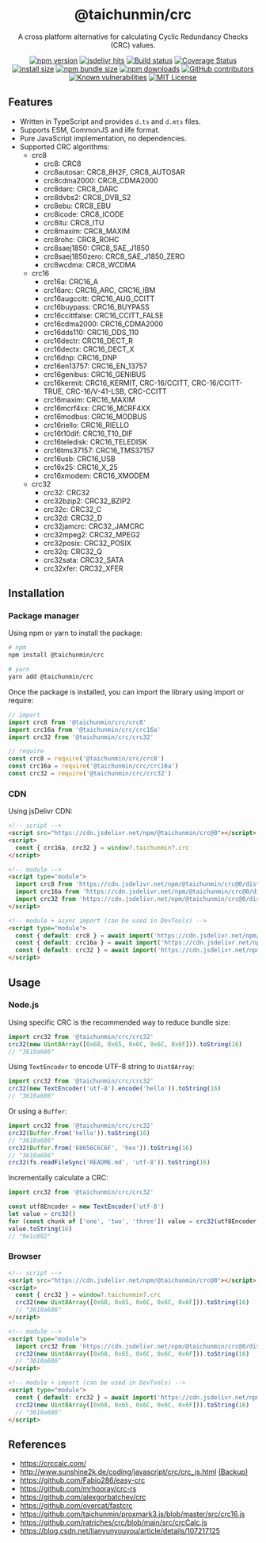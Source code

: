 <div align="center">

<h1>@taichunmin/crc</h1>

<p>A cross platform alternative for calculating Cyclic Redundancy Checks (CRC) values.</p>

[![npm version](https://img.shields.io/npm/v/@taichunmin/crc.svg?logo=npm)](https://www.npmjs.org/package/@taichunmin/crc)
[![jsdelivr hits](https://img.shields.io/jsdelivr/npm/hm/@taichunmin/crc?logo=jsdelivr)](https://www.jsdelivr.com/package/npm/@taichunmin/crc)
[![Build status](https://img.shields.io/github/actions/workflow/status/taichunmin/js-buffer/ci.yml?branch=master)](https://github.com/taichunmin/js-buffer/actions/workflows/ci.yml)
[![Coverage Status](https://img.shields.io/coverallsCoverage/github/taichunmin/js-buffer?branch=master)](https://coveralls.io/github/taichunmin/js-buffer?branch=master)
[![install size](https://img.shields.io/badge/dynamic/json?url=https://packagephobia.com/v2/api.json?p=@taichunmin%2Fbuffer&query=$.install.pretty&label=install%20size)](https://packagephobia.now.sh/result?p=@taichunmin%2Fbuffer)
[![npm bundle size](https://img.shields.io/bundlephobia/minzip/@taichunmin/crc)](https://bundlephobia.com/package/@taichunmin/crc@latest)
[![npm downloads](https://img.shields.io/npm/dm/@taichunmin/crc.svg)](https://npm-stat.com/charts.html?package=@taichunmin%2Fbuffer)
[![GitHub contributors](https://img.shields.io/github/contributors/taichunmin/js-buffer)](https://github.com/taichunmin/js-buffer/graphs/contributors)
[![Known vulnerabilities](https://snyk.io/test/npm/@taichunmin/crc/badge.svg)](https://snyk.io/test/npm/@taichunmin/crc)
[![MIT License](https://img.shields.io/github/license/taichunmin/js-buffer)](https://github.com/taichunmin/js-buffer/blob/master/LICENSE)

</div>

## Features

- Written in TypeScript and provides `d.ts` and `d.mts` files.
- Supports ESM, CommonJS and iife format.
- Pure JavaScript implementation, no dependencies.
- Supported CRC algorithms:
  - crc8
    - crc8: CRC8
    - crc8autosar: CRC8_8H2F, CRC8_AUTOSAR
    - crc8cdma2000: CRC8_CDMA2000
    - crc8darc: CRC8_DARC
    - crc8dvbs2: CRC8_DVB_S2
    - crc8ebu: CRC8_EBU
    - crc8icode: CRC8_ICODE
    - crc8itu: CRC8_ITU
    - crc8maxim: CRC8_MAXIM
    - crc8rohc: CRC8_ROHC
    - crc8saej1850: CRC8_SAE_J1850
    - crc8saej1850zero: CRC8_SAE_J1850_ZERO
    - crc8wcdma: CRC8_WCDMA
  - crc16
    - crc16a: CRC16_A
    - crc16arc: CRC16_ARC, CRC16_IBM
    - crc16augccitt: CRC16_AUG_CCITT
    - crc16buypass: CRC16_BUYPASS
    - crc16ccittfalse: CRC16_CCITT_FALSE
    - crc16cdma2000: CRC16_CDMA2000
    - crc16dds110: CRC16_DDS_110
    - crc16dectr: CRC16_DECT_R
    - crc16dectx: CRC16_DECT_X
    - crc16dnp: CRC16_DNP
    - crc16en13757: CRC16_EN_13757
    - crc16genibus: CRC16_GENIBUS
    - crc16kermit: CRC16_KERMIT, CRC-16/CCITT, CRC-16/CCITT-TRUE, CRC-16/V-41-LSB, CRC-CCITT
    - crc16maxim: CRC16_MAXIM
    - crc16mcrf4xx: CRC16_MCRF4XX
    - crc16modbus: CRC16_MODBUS
    - crc16riello: CRC16_RIELLO
    - crc16t10dif: CRC16_T10_DIF
    - crc16teledisk: CRC16_TELEDISK
    - crc16tms37157: CRC16_TMS37157
    - crc16usb: CRC16_USB
    - crc16x25: CRC16_X_25
    - crc16xmodem: CRC16_XMODEM
  - crc32
    - crc32: CRC32
    - crc32bzip2: CRC32_BZIP2
    - crc32c: CRC32_C
    - crc32d: CRC32_D
    - crc32jamcrc: CRC32_JAMCRC
    - crc32mpeg2: CRC32_MPEG2
    - crc32posix: CRC32_POSIX
    - crc32q: CRC32_Q
    - crc32sata: CRC32_SATA
    - crc32xfer: CRC32_XFER

## Installation

### Package manager

Using npm or yarn to install the package:

```bash
# npm
npm install @taichunmin/crc

# yarn
yarn add @taichunmin/crc
```

Once the package is installed, you can import the library using import or require:

```js
// import
import crc8 from '@taichunmin/crc/crc8'
import crc16a from '@taichunmin/crc/crc16a'
import crc32 from '@taichunmin/crc/crc32'

// require
const crc8 = require('@taichunmin/crc/crc8')
const crc16a = require('@taichunmin/crc/crc16a')
const crc32 = require('@taichunmin/crc/crc32')
```

### CDN

Using jsDelivr CDN:

```html
<!-- script -->
<script src="https://cdn.jsdelivr.net/npm/@taichunmin/crc@0"></script>
<script>
  const { crc16a, crc32 } = window?.taichunmin?.crc
</script>

<!-- module -->
<script type="module">
  import crc8 from 'https://cdn.jsdelivr.net/npm/@taichunmin/crc@0/dist/crc8.mjs/+esm'
  import crc16a from 'https://cdn.jsdelivr.net/npm/@taichunmin/crc@0/dist/crc16a.mjs/+esm'
  import crc32 from 'https://cdn.jsdelivr.net/npm/@taichunmin/crc@0/dist/crc32.mjs/+esm'
</script>

<!-- module + async import (can be used in DevTools) -->
<script type="module">
  const { default: crc8 } = await import('https://cdn.jsdelivr.net/npm/@taichunmin/crc@0/dist/crc8.mjs/+esm')
  const { default: crc16a } = await import('https://cdn.jsdelivr.net/npm/@taichunmin/crc@0/dist/crc16a.mjs/+esm')
  const { default: crc32 } = await import('https://cdn.jsdelivr.net/npm/@taichunmin/crc@0/dist/crc32.mjs/+esm')
</script>
```

## Usage

### Node.js

Using specific CRC is the recommended way to reduce bundle size:

```js
import crc32 from '@taichunmin/crc/crc32'
crc32(new Uint8Array([0x68, 0x65, 0x6C, 0x6C, 0x6F])).toString(16)
// "3610a686"
```

Using `TextEncoder` to encode UTF-8 string to `Uint8Array`:

```js
import crc32 from '@taichunmin/crc/crc32'
crc32(new TextEncoder('utf-8').encode('hello')).toString(16)
// "3610a686"
```

Or using a `Buffer`:

```js
import crc32 from '@taichunmin/crc/crc32'
crc32(Buffer.from('hello')).toString(16)
// "3610a686"
crc32(Buffer.from('68656C6C6F', 'hex')).toString(16)
// "3610a686"
crc32(fs.readFileSync('README.md', 'utf-8')).toString(16)
```

Incrementally calculate a CRC:

```js
import crc32 from '@taichunmin/crc/crc32'

const utf8Encoder = new TextEncoder('utf-8')
let value = crc32()
for (const chunk of ['one', 'two', 'three']) value = crc32(utf8Encoder.encode(chunk), value)
value.toString(16)
// "9e1c092"
```

### Browser

```html
<!-- script -->
<script src="https://cdn.jsdelivr.net/npm/@taichunmin/crc@0"></script>
<script>
  const { crc32 } = window?.taichunmin?.crc
  crc32(new Uint8Array([0x68, 0x65, 0x6C, 0x6C, 0x6F])).toString(16)
  // "3610a686"
</script>

<!-- module -->
<script type="module">
  import crc32 from 'https://cdn.jsdelivr.net/npm/@taichunmin/crc@0/dist/crc32.mjs/+esm'
  crc32(new Uint8Array([0x68, 0x65, 0x6C, 0x6C, 0x6F])).toString(16)
  // "3610a686"
</script>

<!-- module + import (can be used in DevTools) -->
<script type="module">
  const { default: crc32 } = await import('https://cdn.jsdelivr.net/npm/@taichunmin/crc@0/dist/crc32.mjs/+esm')
  crc32(new Uint8Array([0x68, 0x65, 0x6C, 0x6C, 0x6F])).toString(16)
  // "3610a686"
</script>
```

## References

- <https://crccalc.com/>
- <http://www.sunshine2k.de/coding/javascript/crc/crc_js.html> [(Backup)](https://gist.github.com/taichunmin/92fa001f139e5a73f5127d9389123d78)
- <https://github.com/Fabio286/easy-crc>
- <https://github.com/mrhooray/crc-rs>
- <https://github.com/alexgorbatchev/crc>
- <https://github.com/overcat/fastcrc>
- <https://github.com/taichunmin/proxmark3.js/blob/master/src/crc16.js>
- <https://github.com/ratriches/crc/blob/main/src/crcCalc.js>
- <https://blog.csdn.net/lianyunyouyou/article/details/107217125>